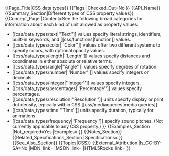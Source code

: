 {{Page_Title|CSS data types}}
{{Flags
|Checked_Out=No
}}
{{API_Name}}
{{Summary_Section|Different types of CSS property values}}
{{Concept_Page
|Content=See the following broad categories for information about each kind of
unit allowed as property values:

* [[css/data_types/text|''Text'']] values specify literal strings, identifiers, built-in keywords, and [[css/functions|function]] values.
* [[css/data_types/color|''Color'']] values offer two different systems to specify colors, with optional opacity values.
* [[css/data_types/length|''Length'']] values specify distances and coordinates in either absolute or relative terms.
* [[css/data_types/angle|''Angle'']] values specify degrees of rotation.
* [[css/data_types/number|''Number'']] values specify integers or decimals.
* [[css/data_types/integer|''Integer'']] values specify integers.
* [[css/data_types/percentages|''Percentage'']] values specify percentages.
* [[css/data_types/resolution|''Resolution'']] units specify display or print dot density, typically within CSS [[css/mediaqueries|media queries]]
* [[css/data_types/time|''Time'']] units specify duration, typically for animations.
* [[css/data_types/frequency|''Frequency'']] specify sound pitches. (Not currently applicable to any CSS property.)
}}
{{Examples_Section
|Not_required=Yes
|Examples=
}}
{{Notes_Section}}
{{Related_Specifications_Section
|Specifications=
}}
{{See_Also_Section}}
{{Topics|CSS}}
{{External_Attribution
|Is_CC-BY-SA=No
|MDN_link=
|MSDN_link=
|HTML5Rocks_link=
}}